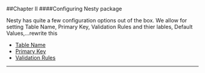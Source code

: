 ##Chapter II
####Configuring Nesty package

Nesty has quite a few configuration options out of the box. We allow for setting Table Name, Primary Key, Validation Rules and thier lables, Default Values,...rewrite this

* [Table Name](#table-name "/manuals/crud/configuration/table-name")
* [Primary Key](#primary-key "/manuals/crud/configuration/primary-key")
* [Validation Rules](#validation-rules "/manuals/crud/configuration/validation-rules")

----------
